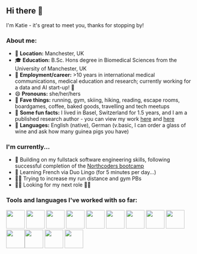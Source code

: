 ## Hi there 👋
I'm Katie - it's great to meet you, thanks for stopping by!

### About me:

- 📍 **Location:** Manchester, UK
- 🎓 **Education:** B.Sc. Hons degree in Biomedical Sciences from the University of Manchester, UK
- 💼 **Employment/career:** >10 years in international medical communications, medical education and research; currently working for a data and AI start-up! :rocket:
- 😄 **Pronouns:** she/her/hers
- 🌟 **Fave things:** running, gym, skiing, hiking, reading, escape rooms, boardgames, coffee, baked goods, travelling and tech meetups
- 💭 **Some fun facts:** I lived in Basel, Switzerland for 1.5 years, and I am a published research author - you can view my work [here](https://pubmed.ncbi.nlm.nih.gov/?term=katie+bickford&sort=date&sort_order=desc) and [here](https://ueg.eu/library/impact-of-an-online-continuing-medical-education-curriculum-on-the-knowledge-competence-and-confidence-of-clinicians-who-care-for-patients-with-eosinophilic-oesophagitis/88454052-743b-11ee-bd29-0242ac140004)
- 📣 **Languages:** English (native), German (v.basic, I can order a glass of wine and ask how many guinea pigs you have)

### I'm currently...
-  🌱 Building on my fullstack software engineering skills, following successful completion of the [Northcoders bootcamp](https://northcoders.com/our-courses/coding-bootcamp)
-  🌱 Learning French via Duo Lingo (for 5 minutes per day...)
-  🏃💪 Trying to increase my run distance and gym PBs
-  👀👀 Looking for my next role 👀👀

### Tools and languages I've worked with so far:
<img style="height:50px;" src="https://github.com/KatieB5/KatieB5/assets/37502118/59f4e1f2-7914-4565-a12e-52c53477cae2"/> <img style="height:50px;" src="https://github.com/KatieB5/KatieB5/assets/37502118/ff06ce80-0e51-4339-b558-64abbb4d9f7a"/> <img style="height:50px;" src="https://github.com/KatieB5/KatieB5/assets/37502118/c2881281-49b7-4bc5-b37a-6cd3c4e9ebaf"/> <img style="height:50px;" src="https://github.com/KatieB5/KatieB5/assets/37502118/41968b9d-ce22-4cae-995e-698b14d3139c"/> <img style="height:50px;" src="https://github.com/KatieB5/KatieB5/assets/37502118/3dfb59e6-f4c7-4fd7-a1cc-922b8103110c"/> <img style="height:50px;" src="https://github.com/KatieB5/KatieB5/assets/37502118/8ca87ef8-e7fe-4bb7-b953-68d5beb888d9"/> <img style="height:50px;" src="https://github.com/KatieB5/KatieB5/assets/37502118/0120241f-c58a-49ea-b111-6137ce5fe3eb"/> <img style="height:50px;" src="https://static-00.iconduck.com/assets.00/flutter-icon-1651x2048-ojswpayr.png"/> <img style="height:50px;" src="https://www.svgrepo.com/show/331488/mongodb.svg"/> <img style="height:50px;" src="https://cdn4.iconfinder.com/data/icons/flat-pro-database-set-1/32/sql-badge-512.png"/><img style="height:50px;" src="https://upload.wikimedia.org/wikipedia/commons/thumb/d/d5/Tailwind_CSS_Logo.svg/1024px-Tailwind_CSS_Logo.svg.png"/> <img style="height:50px;" src="https://static-00.iconduck.com/assets.00/next-js-icon-2048x2048-5dqjgeku.png"/> <img style="height:50px;" src="https://static-00.iconduck.com/assets.00/typescript-icon-icon-1024x1024-vh3pfez8.png"/>


 






